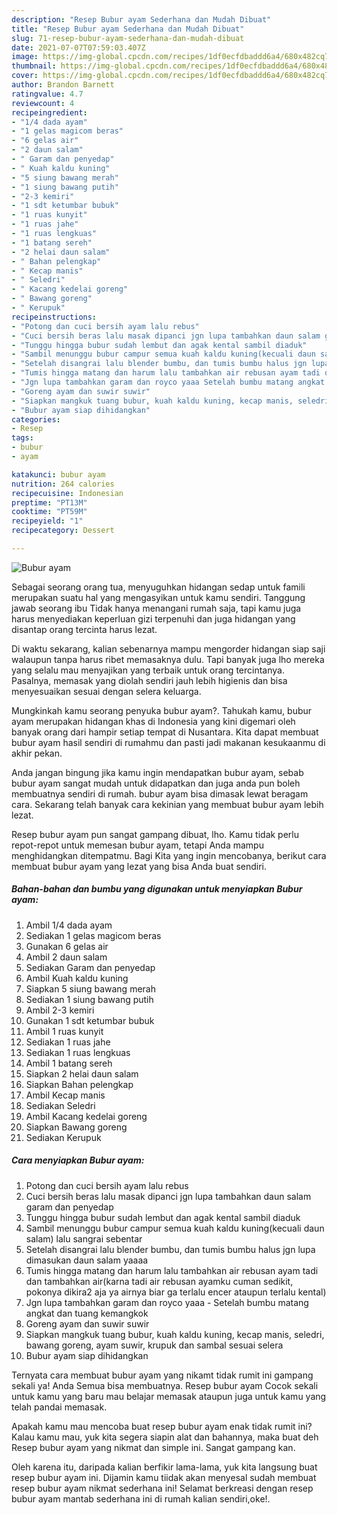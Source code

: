 ```yaml
---
description: "Resep Bubur ayam Sederhana dan Mudah Dibuat"
title: "Resep Bubur ayam Sederhana dan Mudah Dibuat"
slug: 71-resep-bubur-ayam-sederhana-dan-mudah-dibuat
date: 2021-07-07T07:59:03.407Z
image: https://img-global.cpcdn.com/recipes/1df0ecfdbaddd6a4/680x482cq70/bubur-ayam-foto-resep-utama.jpg
thumbnail: https://img-global.cpcdn.com/recipes/1df0ecfdbaddd6a4/680x482cq70/bubur-ayam-foto-resep-utama.jpg
cover: https://img-global.cpcdn.com/recipes/1df0ecfdbaddd6a4/680x482cq70/bubur-ayam-foto-resep-utama.jpg
author: Brandon Barnett
ratingvalue: 4.7
reviewcount: 4
recipeingredient:
- "1/4 dada ayam"
- "1 gelas magicom beras"
- "6 gelas air"
- "2 daun salam"
- " Garam dan penyedap"
- " Kuah kaldu kuning"
- "5 siung bawang merah"
- "1 siung bawang putih"
- "2-3 kemiri"
- "1 sdt ketumbar bubuk"
- "1 ruas kunyit"
- "1 ruas jahe"
- "1 ruas lengkuas"
- "1 batang sereh"
- "2 helai daun salam"
- " Bahan pelengkap"
- " Kecap manis"
- " Seledri"
- " Kacang kedelai goreng"
- " Bawang goreng"
- " Kerupuk"
recipeinstructions:
- "Potong dan cuci bersih ayam lalu rebus"
- "Cuci bersih beras lalu masak dipanci jgn lupa tambahkan daun salam garam dan penyedap"
- "Tunggu hingga bubur sudah lembut dan agak kental sambil diaduk"
- "Sambil menunggu bubur campur semua kuah kaldu kuning(kecuali daun salam) lalu sangrai sebentar"
- "Setelah disangrai lalu blender bumbu, dan tumis bumbu halus jgn lupa dimasukan daun salam yaaaa"
- "Tumis hingga matang dan harum lalu tambahkan air rebusan ayam tadi dan tambahkan air(karna tadi air rebusan ayamku cuman sedikit, pokonya dikira2 aja ya airnya biar ga terlalu encer ataupun terlalu kental)"
- "Jgn lupa tambahkan garam dan royco yaaa Setelah bumbu matang angkat dan tuang kemangkok"
- "Goreng ayam dan suwir suwir"
- "Siapkan mangkuk tuang bubur, kuah kaldu kuning, kecap manis, seledri, bawang goreng, ayam suwir, krupuk dan sambal sesuai selera"
- "Bubur ayam siap dihidangkan"
categories:
- Resep
tags:
- bubur
- ayam

katakunci: bubur ayam 
nutrition: 264 calories
recipecuisine: Indonesian
preptime: "PT13M"
cooktime: "PT59M"
recipeyield: "1"
recipecategory: Dessert

---
```



![Bubur ayam](https://img-global.cpcdn.com/recipes/1df0ecfdbaddd6a4/680x482cq70/bubur-ayam-foto-resep-utama.jpg)

Sebagai seorang orang tua, menyuguhkan hidangan sedap untuk famili merupakan suatu hal yang mengasyikan untuk kamu sendiri. Tanggung jawab seorang ibu Tidak hanya menangani rumah saja, tapi kamu juga harus menyediakan keperluan gizi terpenuhi dan juga hidangan yang disantap orang tercinta harus lezat.

Di waktu  sekarang, kalian sebenarnya mampu mengorder hidangan siap saji walaupun tanpa harus ribet memasaknya dulu. Tapi banyak juga lho mereka yang selalu mau menyajikan yang terbaik untuk orang tercintanya. Pasalnya, memasak yang diolah sendiri jauh lebih higienis dan bisa menyesuaikan sesuai dengan selera keluarga. 



Mungkinkah kamu seorang penyuka bubur ayam?. Tahukah kamu, bubur ayam merupakan hidangan khas di Indonesia yang kini digemari oleh banyak orang dari hampir setiap tempat di Nusantara. Kita dapat membuat bubur ayam hasil sendiri di rumahmu dan pasti jadi makanan kesukaanmu di akhir pekan.

Anda jangan bingung jika kamu ingin mendapatkan bubur ayam, sebab bubur ayam sangat mudah untuk didapatkan dan juga anda pun boleh membuatnya sendiri di rumah. bubur ayam bisa dimasak lewat beragam cara. Sekarang telah banyak cara kekinian yang membuat bubur ayam lebih lezat.

Resep bubur ayam pun sangat gampang dibuat, lho. Kamu tidak perlu repot-repot untuk memesan bubur ayam, tetapi Anda mampu menghidangkan ditempatmu. Bagi Kita yang ingin mencobanya, berikut cara membuat bubur ayam yang lezat yang bisa Anda buat sendiri.

<!--inarticleads1-->

##### Bahan-bahan dan bumbu yang digunakan untuk menyiapkan Bubur ayam:

1. Ambil 1/4 dada ayam
1. Sediakan 1 gelas magicom beras
1. Gunakan 6 gelas air
1. Ambil 2 daun salam
1. Sediakan  Garam dan penyedap
1. Ambil  Kuah kaldu kuning
1. Siapkan 5 siung bawang merah
1. Sediakan 1 siung bawang putih
1. Ambil 2-3 kemiri
1. Gunakan 1 sdt ketumbar bubuk
1. Ambil 1 ruas kunyit
1. Sediakan 1 ruas jahe
1. Sediakan 1 ruas lengkuas
1. Ambil 1 batang sereh
1. Siapkan 2 helai daun salam
1. Siapkan  Bahan pelengkap
1. Ambil  Kecap manis
1. Sediakan  Seledri
1. Ambil  Kacang kedelai goreng
1. Siapkan  Bawang goreng
1. Sediakan  Kerupuk




<!--inarticleads2-->

##### Cara menyiapkan Bubur ayam:

1. Potong dan cuci bersih ayam lalu rebus
1. Cuci bersih beras lalu masak dipanci jgn lupa tambahkan daun salam garam dan penyedap
1. Tunggu hingga bubur sudah lembut dan agak kental sambil diaduk
1. Sambil menunggu bubur campur semua kuah kaldu kuning(kecuali daun salam) lalu sangrai sebentar
1. Setelah disangrai lalu blender bumbu, dan tumis bumbu halus jgn lupa dimasukan daun salam yaaaa
1. Tumis hingga matang dan harum lalu tambahkan air rebusan ayam tadi dan tambahkan air(karna tadi air rebusan ayamku cuman sedikit, pokonya dikira2 aja ya airnya biar ga terlalu encer ataupun terlalu kental)
1. Jgn lupa tambahkan garam dan royco yaaa - Setelah bumbu matang angkat dan tuang kemangkok
1. Goreng ayam dan suwir suwir
1. Siapkan mangkuk tuang bubur, kuah kaldu kuning, kecap manis, seledri, bawang goreng, ayam suwir, krupuk dan sambal sesuai selera
1. Bubur ayam siap dihidangkan




Ternyata cara membuat bubur ayam yang nikamt tidak rumit ini gampang sekali ya! Anda Semua bisa membuatnya. Resep bubur ayam Cocok sekali untuk kamu yang baru mau belajar memasak ataupun juga untuk kamu yang telah pandai memasak.

Apakah kamu mau mencoba buat resep bubur ayam enak tidak rumit ini? Kalau kamu mau, yuk kita segera siapin alat dan bahannya, maka buat deh Resep bubur ayam yang nikmat dan simple ini. Sangat gampang kan. 

Oleh karena itu, daripada kalian berfikir lama-lama, yuk kita langsung buat resep bubur ayam ini. Dijamin kamu tiidak akan menyesal sudah membuat resep bubur ayam nikmat sederhana ini! Selamat berkreasi dengan resep bubur ayam mantab sederhana ini di rumah kalian sendiri,oke!.


